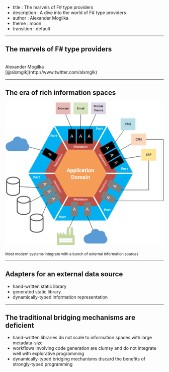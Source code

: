 - title : The marvels of F# type providers
- description : A dive into the world of F# type providers
- author : Alexander Mogilka
- theme : moon
- transition : default

***
## The marvels of F# type providers
<br />
Alexander Mogilka
<br />
[@alxmglk](http://www.twitter.com/alxmglk)

***
## The era of rich information spaces
<img src="images/modern-enterprise-application.png" style="background: transparent; border-style: none;"  />

<small>Most modern systems integrate with a bunch of external information sources</small>

***
## Adapters for an external data source
* hand-written static library
* generated static library
* dynamically-typed information representation

***
## The traditional bridging mechanisms are deficient
* hand-written libraries do not scale to information spaces with large metadata-size
* workflows involving code generation are clumsy and do not integrate well with explorative programming
* dynamically-typed bridging mechanisms discard the benefits of strongly-typed programming
